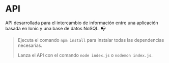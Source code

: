 # API
API desarrollada para el intercambio de información entre una aplicación basada en Ionic y una base de datos NoSQL. :mailbox_with_no_mail:

>Ejecuta el comando `npm install` para instalar todas las dependencias necesarias.
>
>Lanza el API con el comando `node index.js` o `nodemon index.js`.
